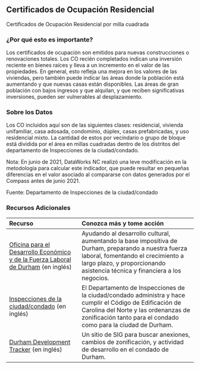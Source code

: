 ## Certificados de Ocupación Residencial
Certificados de Ocupación Residencial por milla cuadrada

### ¿Por qué esto es importante?
Los certificados de ocupación son emitidos para nuevas construcciones o renovaciones totales. Los CO recién completados indican una inversión reciente en bienes raíces y lleva a un incremento en el valor de las propiedades. En general, esto refleja una mejora en los valores de las viviendas, pero también puede indicar las áreas donde la población está aumentando y que nuevas casas están disponibles. Las áreas de gran población con bajos ingresos y que alquilan, y que reciben significativas inversiones, pueden ser vulnerables al desplazamiento.

### Sobre los Datos
Los CO incluidos aquí son de las siguientes clases: residencial, vivienda unifamiliar, casa adosada, condominio, dúplex, casas prefabricadas, y uso residencial mixto. La cantidad de estos por vecindario o grupo de bloque está dividida por el área en millas cuadradas dentro de los distritos del departamento de Inspecciones de la ciudad/condado.

Nota: En junio de 2021, DataWorks NC realizó una leve modificación en la metodología para calcular este indicador, que puede resultar en pequeñas diferencias en el valor asociado al compararse con datos generados por el Compass antes de junio 2021.

Fuente: Departamento de Inspecciones de la ciudad/condado  

### Recursos Adicionales

|Recurso | Conozca más y tome acción |
|:--- | :--- |
|[Oficina para el Desarrollo Económico y de la Fuerza Laboral de Durham](http://durhamnc.gov/446/Office-of-Economic-Workforce-Development) (en inglés) | Ayudando al desarrollo cultural, aumentando la base impositiva de Durham, preparando a nuestra fuerza laboral, fomentando el crecimiento a largo plazo, y proporcionando asistencia técnica y financiera a los negocios.
|[Inspecciones de la ciudad/condado](http://durhamnc.gov/293/City-County-Inspections) (en inglés) | El Departamento de Inspecciones de la ciudad/condado administra y hace cumplir el Código de Edificación de Carolina del Norte y las ordenanzas de zonificación tanto para el condado como para la ciudad de Durham.
|[Durham Development Tracker](https://durhamnc.gov/3864/Development-Tracker-Durham-Maps) (en inglés) | Un sitio de SIG para buscar anexiones, cambios de zonificación, y actividad de desarrollo en el condado de Durham.
